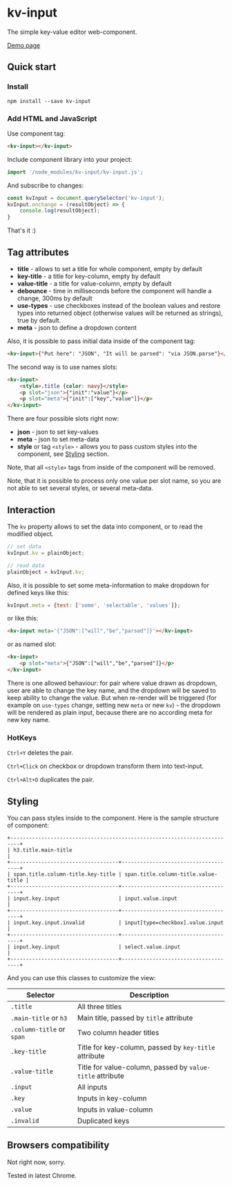 # kv-input
The simple key-value editor web-component.

[Demo page](https://liksu.github.io/kv-input/)

## Quick start

### Install

```shell script
npm install --save kv-input
```

### Add HTML and JavaScript

Use component tag:

```html
<kv-input></kv-input>
```

Include component library into your project:

```js
import '/node_modules/kv-input/kv-input.js';
```

And subscribe to changes:

```js
const kvInput = document.querySelector('kv-input');
kvInput.onchange = (resultObject) => {
    console.log(resultObject);
} 
```

That's it :)

## Tag attributes

* **title** - allows to set a title for whole component, empty by default
* **key-title** - a title for key-column, empty by default
* **value-title** - a title for value-column, empty by default
* **debounce** - time in milliseconds before the component will handle a change, 300ms by default
* **use-types** - use checkboxes instead of the boolean values and restore types into returned object (otherwise values will be returned as strings), true by default.
* **meta** - json to define a dropdown content

Also, it is possible to pass initial data inside of the component tag:

```html
<kv-input>{"Put here": "JSON", "It will be parsed": "via JSON.parse"}</kv-input>
```

The second way is to use names slots:

```html
<kv-input>
    <style>.title {color: navy}</style>
    <p slot="json">{"init":"value"}</p>
    <p slot="meta">{"init":["key","value"]}</p>
</kv-input>
```

There are four possible slots right now:
* **json** - json to set key-values
* **meta** - json to set meta-data
* **style** or tag `<style>` -  allows you to pass custom styles into the component, see [Styling](#styling) section.

Note, that all `<style>` tags from inside of the component will be removed.

Note, that it is possible to process only one value per slot name, so you are not able to set several styles, or several meta-data. 

## Interaction

The `kv` property allows to set the data into component, or to read the modified object.

```js
// set data
kvInput.kv = plainObject;

// read data
plainObject = kvInput.kv;
```

Also, it is possible to set some meta-information to make dropdown for defined keys like this:

```js
kvInput.meta = {test: ['some', 'selectable', 'values']};
```

or like this:

```html
<kv-input meta='{"JSON":["will","be","parsed"]}'></kv-input>
```

or as named slot:

```html
<kv-input>
    <p slot="meta">{"JSON":["will","be","parsed"]}</p>
</kv-input>
```

There is one allowed behaviour: for pair where value drawn as dropdown, user are able to change the key name,
and the dropdown will be saved to keep ability to change the value.
But when re-render will be triggered (for example on `use-types` change, setting new `meta` or new `kv`) -
the dropdown will be rendered as plain input, because there are no according meta for new key name. 

### HotKeys

`Ctrl+Y` deletes the pair.

`Ctrl+Click` on checkbox or dropdown transform them into text-input.

`Ctrl+Alt+D` duplicates the pair.

## Styling

You can pass styles inside to the component.
Here is the sample structure of component:

```
+-------------------------------------------------------------------------+
| h3.title.main-title                                                     |
+-----------------------------------+-------------------------------------+
| span.title.column-title.key-title | span.title.column-title.value-title |
+-----------------------------------+-------------------------------------+
| input.key.input                   | input.value.input                   |
+-----------------------------------+-------------------------------------+
| input.key.input.invalid           | input[type=checkbox].value.input    |
+-----------------------------------+-------------------------------------+
| input.key.input                   | select.value.input                  |
+-----------------------------------+-------------------------------------+
```

And you can use this classes to customize the view:

| Selector | Description |
| --- | --- |
| `.title` | All three titles |
| `.main-title` or `h3` | Main title, passed by `title` attribute |
| `.column-title` or `span` | Two column header titles |
| `.key-title` | Title for key-column, passed by `key-title` attribute |
| `.value-title` | Title for value-column, passed by `value-title` attribute |
| `.input` | All inputs |
| `.key` | Inputs in key-column |
| `.value` | Inputs in value-column |
| `.invalid` | Duplicated keys |


## Browsers compatibility

Not right now, sorry.

Tested in latest Chrome. 

